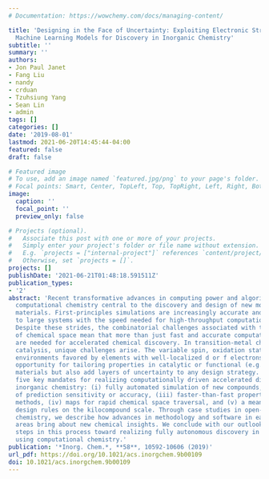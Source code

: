 ```yaml
---
# Documentation: https://wowchemy.com/docs/managing-content/

title: 'Designing in the Face of Uncertainty: Exploiting Electronic Structure and
  Machine Learning Models for Discovery in Inorganic Chemistry'
subtitle: ''
summary: ''
authors:
- Jon Paul Janet
- Fang Liu
- nandy
- crduan
- Tzuhsiung Yang
- Sean Lin
- admin
tags: []
categories: []
date: '2019-08-01'
lastmod: 2021-06-20T14:45:44-04:00
featured: false
draft: false

# Featured image
# To use, add an image named `featured.jpg/png` to your page's folder.
# Focal points: Smart, Center, TopLeft, Top, TopRight, Left, Right, BottomLeft, Bottom, BottomRight.
image:
  caption: ''
  focal_point: ''
  preview_only: false

# Projects (optional).
#   Associate this post with one or more of your projects.
#   Simply enter your project's folder or file name without extension.
#   E.g. `projects = ["internal-project"]` references `content/project/deep-learning/index.md`.
#   Otherwise, set `projects = []`.
projects: []
publishDate: '2021-06-21T01:48:18.591511Z'
publication_types:
- '2'
abstract: 'Recent transformative advances in computing power and algorithms have made
  computational chemistry central to the discovery and design of new molecules and
  materials. First-principles simulations are increasingly accurate and applicable
  to large systems with the speed needed for high-throughput computational screening.
  Despite these strides, the combinatorial challenges associated with the vastness
  of chemical space mean that more than just fast and accurate computational tools
  are needed for accelerated chemical discovery. In transition-metal chemistry and
  catalysis, unique challenges arise. The variable spin, oxidation state, and coordination
  environments favored by elements with well-localized d or f electrons provide great
  opportunity for tailoring properties in catalytic or functional (e.g., magnetic)
  materials but also add layers of uncertainty to any design strategy. We outline
  five key mandates for realizing computationally driven accelerated discovery in
  inorganic chemistry: (i) fully automated simulation of new compounds, (ii) knowledge
  of prediction sensitivity or accuracy, (iii) faster-than-fast property prediction
  methods, (iv) maps for rapid chemical space traversal, and (v) a means to reveal
  design rules on the kilocompound scale. Through case studies in open-shell transition-metal
  chemistry, we describe how advances in methodology and software in each of these
  areas bring about new chemical insights. We conclude with our outlook on the next
  steps in this process toward realizing fully autonomous discovery in inorganic chemistry
  using computational chemistry.'
publication: '*Inorg. Chem.*, **58**, 10592-10606 (2019)'
url_pdf: https://doi.org/10.1021/acs.inorgchem.9b00109
doi: 10.1021/acs.inorgchem.9b00109
---
```


